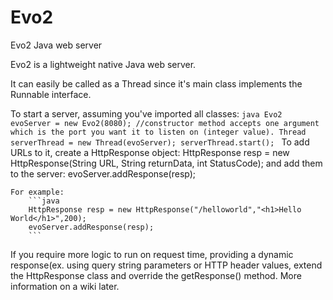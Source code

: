 # Evo2
Evo2 Java web server

Evo2 is a lightweight native Java web server.

It can easily be called as a Thread since it's main class implements the Runnable interface.

To start a server, assuming you've imported all classes:
	```java
	Evo2 evoServer = new Evo2(8080); //constructor method accepts one argument which is the port you want it to listen on (integer value).
	Thread serverThread = new Thread(evoServer);
	serverThread.start();
	```
To add URLs to it, create a HttpResponse object:
	HttpResponse resp = new HttpResponse(String URL, String returnData, int StatusCode);
and add them to the server:
	evoServer.addResponse(resp);
	
	For example:
		```java
		HttpResponse resp = new HttpResponse("/helloworld","<h1>Hello World</h1>",200);
		evoServer.addResponse(resp);
		```
If you require more logic to run on request time, providing a dynamic response(ex. using query string parameters or HTTP header values, extend the HttpResponse class and override the getResponse() method. More information on a wiki later.